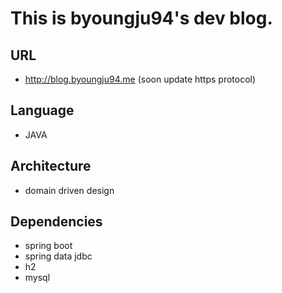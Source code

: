 # This is byoungju94's dev blog.

## URL
- http://blog.byoungju94.me (soon update https protocol)

## Language
- JAVA

## Architecture
- domain driven design

## Dependencies
- spring boot
- spring data jdbc
- h2
- mysql
